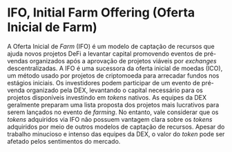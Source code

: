 # IFO, Initial Farm Offering (Oferta Inicial de Farm)  

A Oferta Inicial de _Farm_ (IFO) é um modelo de captação de recursos que ajuda novos projetos DeFi a levantar capital promovendo eventos de pré-vendas organizados após a aprovação de projetos viáveis por _exchanges_ descentralizadas. A IFO é uma sucessora da oferta inicial de moedas (ICO), um método usado por projetos de criptomoeda para arrecadar fundos nos estágios iniciais. Os investidores podem participar de um evento de pré-venda organizado pela DEX, levantando o capital necessário para os projetos disponíveis investindo em _tokens_ nativos. As equipes da DEX geralmente preparam uma lista proposta dos projetos mais lucrativos para serem lançados no evento de _farming_. No entanto, vale considerar que os _tokens_ adquiridos via IFO não possuem vantagem clara sobre os _tokens_ adquiridos por meio de outros modelos de captação de recursos. Apesar do trabalho minucioso e intenso das equipes da DEX, o valor do _token_ pode ser afetado pelos sentimentos do mercado.
